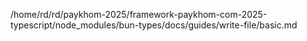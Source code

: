 /home/rd/rd/paykhom-2025/framework-paykhom-com-2025-typescript/node_modules/bun-types/docs/guides/write-file/basic.md